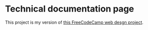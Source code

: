 # Technical documentation page

This project is my version of [this FreeCodeCamp web desgn project](https://www.freecodecamp.org/learn/responsive-web-design/responsive-web-design-projects/build-a-technical-documentation-page).
